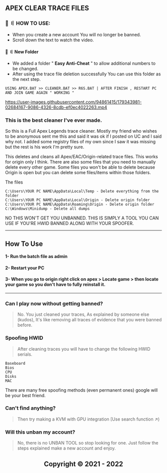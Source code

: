 ## APEX CLEAR TRACE FILES

 
### 💎 〢 HOW TO USE:
- When you create a new account You will no longer be banned.
- Scroll down the text to watch the video.

#### 📂 〢 New Folder
- We added a folder " **Easy Anti-Cheat** " to allow additional numbers to be changed.
- After using the trace file deletion successfully You can use this folder as the next step.
```sh-session 
USING APEX.BAT >> CLEANER.BAT >> R6S.BAT | AFTER FINISH , RESTART PC AND JOIN GAME AGAIN " WORKING " 
```

 


https://user-images.githubusercontent.com/94861415/179343981-02684167-9086-4326-8cdb-ef0ec4022263.mp4







### This is the best cleaner I've ever made.

So this is a Full Apex Legends trace cleaner. Mostly my friend who wishes to be anonymous sent me this and said it was ok if I posted on UC and I said why not. I added some registry files of my own since I saw it was missing but the rest is his work I'm pretty sure.



This deletes and cleans all Apex/EAC/Origin-related trace files. This works for origin only I think. There are also some files that you need to manually delete every other game. Some files you won't be able to delete because Origin is open but you can delete some files/items within those folders.

The files
```
C:\Users\YOUR PC NAME\AppData\Local\Temp - Delete everything from the folder
C:\Users\YOUR PC NAME\AppData\Local\Origin - Delete origin folder
C:\Users\YOUR PC NAME\AppData\Roaming\Origin - Delete origin folder
C:\Windows\Minidump - Delete all dumps
```



NO THIS WON'T GET YOU UNBANNED. THIS IS SIMPLY A TOOL YOU CAN USE IF YOU'RE HWID BANNED ALONG WITH YOUR SPOOFER.

***

## How To Use

#### 1- Run the batch file as admin

#### 2- Restart your PC

#### 3- When you go to origin right click on apex > Locate game > then locate your game so you don't have to fully reinstall it.

***


### Can I play now without getting banned?

> No. You just cleaned your traces, As explained by someone else (kudos), It's like removing all traces of evidence that you were banned before.

### Spoofing HWID

> After cleaning traces you will have to change the following HWID serials.
```
Baseboard
Bios
CPU
Disks
MAC
```

There are many free spoofing methods (even permanent ones) google will be your best friend.

### Can't find anything?

> Then try making a KVM with GPU integration [Use search function ↗)

### Will this unban my account?

> No, there is no UNBAN TOOL so stop looking for one. Just follow the steps explained make a new account and enjoy.


<h2 align="center"> Copyright © 2021 - 2022
